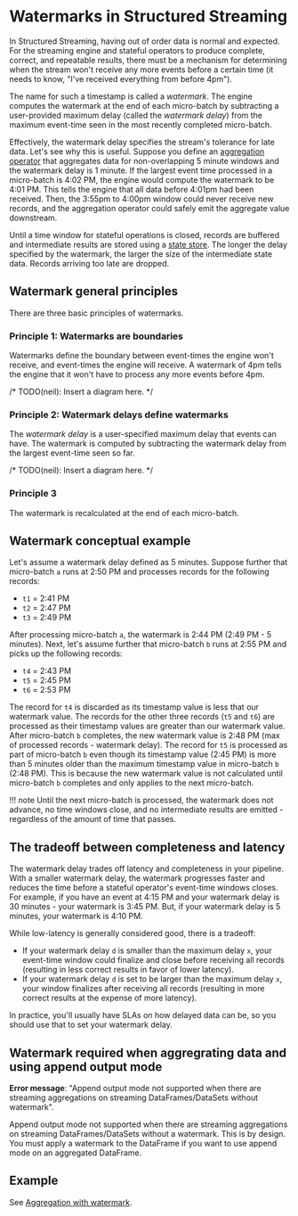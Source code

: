 # Watermarks in Structured Streaming

In Structured Streaming, having out of order data is normal and expected. For the streaming engine and stateful operators to produce complete, correct, and repeatable results, there must be a mechanism for determining when the stream won't receive any more events before a certain time (it needs to know, "I've received everything from before 4pm").

The name for such a timestamp is called a _watermark_. The engine computes the watermark at the end of each micro-batch by subtracting a user-provided maximum delay (called the _watermark delay_) from the maximum event-time seen in the most recently completed micro-batch.

Effectively, the watermark delay specifies the stream's tolerance for late data. Let's see why this is useful. Suppose you define an [aggregation operator](../stateful/aggregation.md) that aggregates data for non-overlapping 5 minute windows and the watermark delay is 1 minute. If the largest event time processed in a micro-batch is 4:02 PM, the engine would compute the watermark to be 4:01 PM. This tells the engine that all data before 4:01pm had been received. Then, the 3:55pm to 4:00pm window could never receive new records, and the aggregation operator could safely emit the aggregate value downstream.

Until a time window for stateful operations is closed, records are buffered and intermediate results are stored using a [state store](../stream_options/state_stores.md). The longer the delay specified by the watermark, the larger the size of the intermediate state data. Records arriving too late are dropped.

## Watermark general principles

There are three basic principles of watermarks.

### Principle 1: Watermarks are boundaries

Watermarks define the boundary between event-times the engine won't receive, and event-times the engine will receive. A watermark of 4pm tells the engine that it won't have to process any more events before 4pm.

/* TODO(neil): Insert a diagram here. */

### Principle 2: Watermark delays define watermarks

The _watermark delay_ is a user-specified maximum delay that events can have. The watermark is computed by subtracting the watermark delay from the largest event-time seen so far.

/* TODO(neil): Insert a diagram here. */

 ### Principle 3 

The watermark is recalculated at the end of each micro-batch.

## Watermark conceptual example

Let's assume a watermark delay defined as 5 minutes. Suppose further that micro-batch `a` runs at 2:50 PM and processes records for the following records:

- `t1` = 2:41 PM
- `t2` = 2:47 PM
- `t3` = 2:49 PM

After processing micro-batch `a`, the watermark is 2:44 PM (2:49 PM - 5 minutes). Next, let's assume further that micro-batch `b` runs at 2:55 PM and picks up the following records:

- `t4` = 2:43 PM
- `t5` = 2:45 PM
- `t6` = 2:53 PM

The record for `t4` is discarded as its timestamp value is less that our watermark value. The records for the other three records (`t5` and `t6`) are processed as their timestamp values are greater than our watermark value. After micro-batch `b` completes, the new watermark value is 2:48 PM (max of processed records - watermark delay). The record for `t5` is processed as part of micro-batch `b` even though its timestamp value (2:45 PM) is more than 5 minutes older than the maximum timestamp value in micro-batch `b` (2:48 PM). This is because the new watermark value is not calculated until micro-batch `b` completes and only applies to the next micro-batch.

!!! note
    Until the next micro-batch is processed, the watermark does not advance, no time windows close, and no intermediate results are emitted - regardless of the amount of time that passes.

## The tradeoff between completeness and latency

The watermark delay trades off latency and completeness in your pipeline. With a smaller watermark delay, the watermark progresses faster and reduces the time before a stateful operator's event-time windows closes. For example, if you have an event at 4:15 PM and your watermark delay is 30 minutes - your watermark is 3:45 PM. But, if your watermark delay is 5 minutes, your watermark is 4:10 PM.

While low-latency is generally considered good, there is a tradeoff:

- If your watermark delay `d` is smaller than the maximum delay `x`, your event-time window could finalize and close before receiving all records (resulting in less correct results in favor of lower latency). 
- If your watermark delay `d` is set to be larger than the maximum delay `x`, your window finalizes after receiving all records (resulting in more correct results at the expense of more latency). 

In practice, you'll usually have SLAs on how delayed data can be, so you should use that to set your watermark delay.

## Watermark required when aggregrating data and using append output mode

**Error message**: "Append output mode not supported when there are streaming aggregations on streaming DataFrames/DataSets without watermark".

Append output mode not supported when there are streaming aggregations on streaming DataFrames/DataSets without a watermark. This is by design. You must apply a watermark to the DataFrame if you want to use append mode on an aggregated DataFrame.

## Example

See [Aggregation with watermark](../../examples/aggregation-with-watermark.md).
